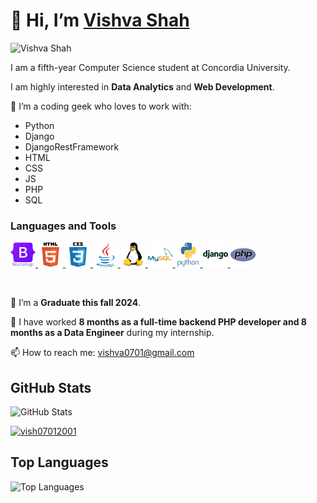 # 👋 Hi, I’m [Vishva Shah](https://vish07012001.github.io/)

![Vishva Shah](https://readme-typing-svg.herokuapp.com/?lines=Vishva+Shah;Web+developer&font=Fira%20Code&width=440&height=45&color=68C3D4&vCenter=true&size=21)

I am a fifth-year Computer Science student at Concordia University.

I am highly interested in **Data Analytics** and **Web Development**.

👀 I’m a coding geek who loves to work with:
- Python
- Django
- DjangoRestFramework
- HTML
- CSS
- JS
- PHP
- SQL

<h3>Languages and Tools</h3>
<p>    
  <a href="https://www.w3schools.com/cs/" target="_blank" rel="noreferrer"> 
    <img src="https://github.com/devicons/devicon/blob/master/icons/bootstrap/bootstrap-original-wordmark.svg" alt="bootstrap" width="40" height="40"/> 
  </a> 
  <a href="https://www.w3.org/html/" target="_blank" rel="noreferrer"> 
    <img src="https://raw.githubusercontent.com/devicons/devicon/master/icons/html5/html5-original-wordmark.svg" alt="html5" width="40" height="40"/> 
  </a> 
   <a href="https://www.w3.org/html/" target="_blank" rel="noreferrer"> 
    <img src="https://github.com/devicons/devicon/blob/master/icons/css3/css3-original-wordmark.svg" alt="css3" width="40" height="40"/> 
  </a>   
  <a href="https://www.java.com" target="_blank" rel="noreferrer"> 
    <img src="https://raw.githubusercontent.com/devicons/devicon/master/icons/java/java-original.svg" alt="java" width="40" height="40"/> 
  </a> 
  <a href="https://www.linux.org/" target="_blank" rel="noreferrer"> 
    <img src="https://raw.githubusercontent.com/devicons/devicon/master/icons/linux/linux-original.svg" alt="linux" width="40" height="40"/> 
  </a> 
  <a href="https://www.mysql.com/" target="_blank" rel="noreferrer"> 
    <img src="https://raw.githubusercontent.com/devicons/devicon/master/icons/mysql/mysql-original-wordmark.svg" alt="mysql" width="40" height="40"/> 
  </a> 
  <a href="https://www.w3.org/html/" target="_blank" rel="noreferrer">
     <img src="https://github.com/devicons/devicon/blob/master/icons/python/python-original-wordmark.svg" alt="python" width="40" height="40"/> 
  </a>   
  <a href="https://www.w3.org/html/" target="_blank" rel="noreferrer">
     <img src="https://github.com/devicons/devicon/blob/master/icons/django/django-plain-wordmark.svg" alt="django" width="40" height="40"/> 
  </a> 
   <a href="https://www.w3.org/html/" target="_blank" rel="noreferrer">
     <img src="https://github.com/devicons/devicon/blob/master/icons/php/php-original.svg" alt="php" width="40" height="40"/> 
  </a>  
  
</p>
<br>

🌱 I’m a **Graduate this fall 2024**.

💞️ I have worked **8 months as a full-time backend PHP developer and 8 months as a Data Engineer** during my internship.

📫 How to reach me: [vishva0701@gmail.com](mailto:vishva0701@gmail.com)

## GitHub Stats

![GitHub Stats](https://github-readme-stats.vercel.app/api?username=vish07012001&theme=highcontrast&show_icons=true&count_private=true)
<p > 
  <a href="https://github.com/ryo-ma/github-profile-trophy">
    <img src="https://github-profile-trophy.vercel.app/?username=vish07012001" alt="vish07012001" />
  </a> 
</p>

## Top Languages

![Top Languages](https://github-readme-stats.vercel.app/api/top-langs/?username=vish07012001&langs_count=30&layout=compact&hide_border=true)
